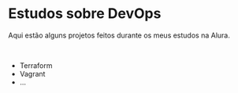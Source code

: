 <h1>Estudos sobre DevOps</h1>
<p>Aqui estão alguns projetos feitos durante os meus estudos na Alura.</p>
<br>
<ul>
<li>Terraform</li>
<li>Vagrant</li>
<li>...</li>
</ul>